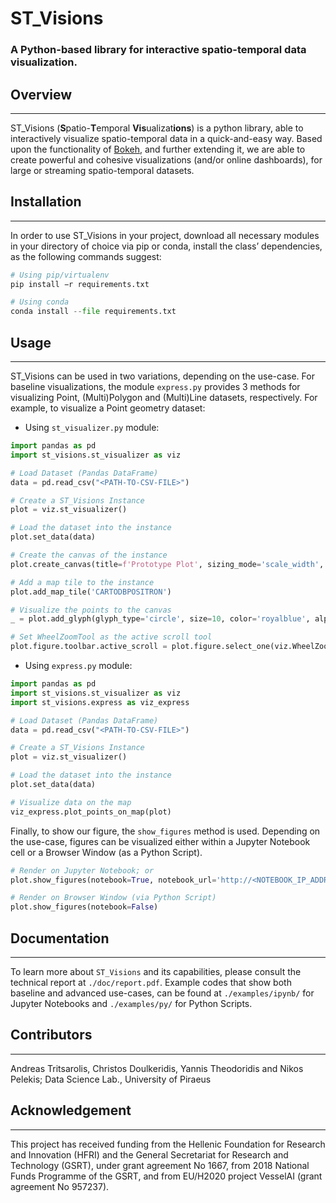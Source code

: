 # ST_Visions
### A Python-based library for interactive spatio-temporal data visualization.


## Overview
---
ST_Visions (**S**patio-**T**emporal **Vis**ualizat**ions**) is a python library, able to interactively visualize spatio-temporal data in a quick-and-easy way. Based upon the functionality of [Bokeh](https://docs.bokeh.org/en/latest/index.html#), and further extending it, we are able to create powerful and cohesive visualizations (and/or online dashboards), for large or streaming spatio-temporal datasets.


## Installation
---
In order to use ST_Visions in your project, download all necessary modules in your directory of choice via pip or conda, install the class’ dependencies, as the following commands suggest:

```Python
# Using pip/virtualenv
pip install −r requirements.txt

# Using conda
conda install --file requirements.txt
```


## Usage
---
ST_Visions can be used in two variations, depending on the use-case. For baseline visualizations, the module ```express.py``` provides 3 methods for visualizing Point, (Multi)Polygon and (Multi)Line datasets, respectively. For example, to visualize a Point geometry dataset:

* Using ```st_visualizer.py``` module: 

```Python
import pandas as pd
import st_visions.st_visualizer as viz

# Load Dataset (Pandas DataFrame)
data = pd.read_csv("<PATH-TO-CSV-FILE>")

# Create a ST_Visions Instance
plot = viz.st_visualizer()

# Load the dataset into the instance
plot.set_data(data)

# Create the canvas of the instance
plot.create_canvas(title=f'Prototype Plot', sizing_mode='scale_width', plot_height=540)

# Add a map tile to the instance
plot.add_map_tile('CARTODBPOSITRON')

# Visualize the points to the canvas 
_ = plot.add_glyph(glyph_type='circle', size=10, color='royalblue', alpha=0.7, fill_alpha=0.6, muted_alpha=0, legend_label=f'Vessel GPS Locations')

# Set WheelZoomTool as the active scroll tool
plot.figure.toolbar.active_scroll = plot.figure.select_one(viz.WheelZoomTool)
```

* Using ```express.py``` module: 

```Python
import pandas as pd
import st_visions.st_visualizer as viz
import st_visions.express as viz_express

# Load Dataset (Pandas DataFrame)
data = pd.read_csv("<PATH-TO-CSV-FILE>")

# Create a ST_Visions Instance
plot = viz.st_visualizer()

# Load the dataset into the instance
plot.set_data(data)

# Visualize data on the map
viz_express.plot_points_on_map(plot)
```

Finally, to show our figure, the ```show_figures``` method is used. Depending on the use-case, figures can be visualized either within a Jupyter Notebook cell or a Browser Window (as a Python Script).

```Python
# Render on Jupyter Notebook; or
plot.show_figures(notebook=True, notebook_url='http://<NOTEBOOK_IP_ADDRESS>:<NOTEBOOK_PORT>')

# Render on Browser Window (via Python Script)
plot.show_figures(notebook=False)
```

## Documentation
---
To learn more about ```ST_Visions``` and its capabilities, please consult the technical report at ```./doc/report.pdf```. Example codes that show both baseline and advanced use-cases, can be found at ```./examples/ipynb/``` for Jupyter Notebooks and ```./examples/py/``` for Python Scripts.


## Contributors
---
Andreas Tritsarolis, Christos Doulkeridis, Yannis Theodoridis and Nikos Pelekis; Data Science Lab., University of Piraeus


## Acknowledgement
---
This  project  has  received  funding  from  the  Hellenic Foundation for Research and Innovation (HFRI) and the General Secretariat for Research and Technology (GSRT), under grant agreement No 1667, from 2018 National Funds Programme of the GSRT, and from EU/H2020 project VesselAI (grant agreement No 957237).